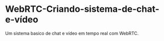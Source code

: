 # WebRTC-Criando-sistema-de-chat-e-vídeo
 Um sistema basico de chat e vídeo em tempo real com WebRTC.
